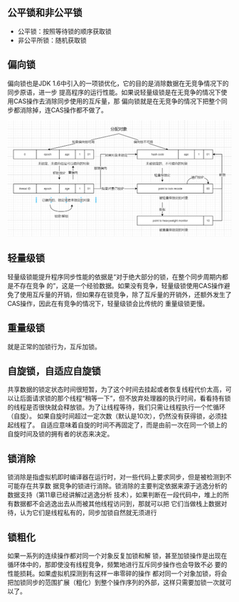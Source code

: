 ## 公平锁和非公平锁
* 公平锁：按照等待锁的顺序获取锁
* 非公平所锁：随机获取锁

## 偏向锁
偏向锁也是JDK 1.6中引入的一项锁优化，它的目的是消除数据在无竞争情况下的同步原语，进一步 提高程序的运行性能。如果说轻量级锁是在无竞争的情况下使用CAS操作去消除同步使用的互斥量，那 偏向锁就是在无竞争的情况下把整个同步都消除掉，连CAS操作都不做了。

![锁的转化过程](../../images/lock-drawio.png)

## 轻量级锁

轻量级锁能提升程序同步性能的依据是“对于绝大部分的锁，在整个同步周期内都是不存在竞争 的”，这是一个经验数据。如果没有竞争，轻量级锁使用CAS操作避免了使用互斥量的开销，但如果存在锁竞争，除了互斥量的开销外，还额外发生了CAS操作，因此在有竞争的情况下，轻量级锁会比传统的 重量级锁更慢。

## 重量级锁
就是正常的加锁行为，互斥加锁。

## 自旋锁，自适应自旋锁
共享数据的锁定状态时间很短暂，为了这个时间去挂起或者恢复线程代价太高，可以让后面请求锁的那个线程“稍等一下”，但不放弃处理器的执行时间，看看持有锁的线程是否很快就会释放锁。为了让线程等待，我们只需让线程执行一个忙循环（自旋）。
如果自旋时间超过一定次数（默认是10次），仍然没有获得锁，必须挂起线程了。
自适应意味着自旋的时间不再固定了，而是由前一次在同一个锁上的自旋时间及锁的拥有者的状态来决定。


## 锁消除
锁消除是指虚拟机即时编译器在运行时，对一些代码上要求同步，但是被检测到不可能存在共享数 据竞争的锁进行消除。锁消除的主要判定依据来源于逃逸分析的数据支持（第11章已经讲解过逃逸分析 技术），如果判断在一段代码中，堆上的所有数据都不会逃逸出去从而被其他线程访问到，那就可以把 它们当做栈上数据对待，认为它们是线程私有的，同步加锁自然就无须进行

## 锁粗化
如果一系列的连续操作都对同一个对象反复加锁和解 锁，甚至加锁操作是出现在循环体中的，那即使没有线程竞争，频繁地进行互斥同步操作也会导致不必 要的性能损耗。如果虚拟机探测到有这样一串零碎的操作 都对同一个对象加锁，将会把加锁同步的范围扩展（粗化）到整个操作序列的外部，这样只需要加锁一次就可以了。